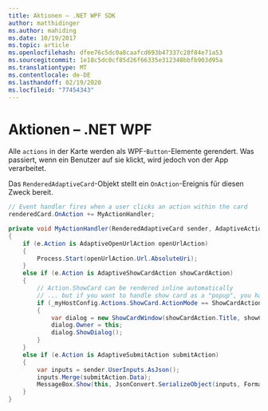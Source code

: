 ```yaml
---
title: Aktionen – .NET WPF SDK
author: matthidinger
ms.author: mahiding
ms.date: 10/19/2017
ms.topic: article
ms.openlocfilehash: dfee76c5dc0a8caafcd693b47337c28f84e71a53
ms.sourcegitcommit: 1e18c5dc0cf85d26f66335e312348bbfb903d95a
ms.translationtype: MT
ms.contentlocale: de-DE
ms.lasthandoff: 02/19/2020
ms.locfileid: "77454343"
---
```

# <a name="actions---net-wpf"></a>Aktionen – .NET WPF

Alle `actions` in der Karte werden als WPF-`Button`-Elemente gerendert. Was passiert, wenn ein Benutzer auf sie klickt, wird jedoch von der App verarbeitet. 

Das `RenderedAdaptiveCard`-Objekt stellt ein `OnAction`-Ereignis für diesen Zweck bereit.

```csharp
// Event handler fires when a user clicks an action within the card
renderedCard.OnAction += MyActionHandler;

private void MyActionHandler(RenderedAdaptiveCard sender, AdaptiveActionEventArgs e)
{
    if (e.Action is AdaptiveOpenUrlAction openUrlAction)
    {
        Process.Start(openUrlAction.Url.AbsoluteUri);
    }
    else if (e.Action is AdaptiveShowCardAction showCardAction)
    {
        // Action.ShowCard can be rendered inline automatically
        // ... but if you want to handle show card as a "popup", you handle this event
        if (_myHostConfig.Actions.ShowCard.ActionMode == ShowCardActionMode.Popup)
        {
            var dialog = new ShowCardWindow(showCardAction.Title, showCardAction, Resources);
            dialog.Owner = this;
            dialog.ShowDialog();
        }
    }
    else if (e.Action is AdaptiveSubmitAction submitAction)
    {
        var inputs = sender.UserInputs.AsJson();
        inputs.Merge(submitAction.Data);
        MessageBox.Show(this, JsonConvert.SerializeObject(inputs, Formatting.Indented), "SubmitAction");
    }
}
```
